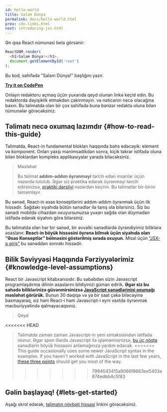 ```yaml
---
id: hello-world
title: Salam Dünya
permalink: docs/hello-world.html
prev: cdn-links.html
next: introducing-jsx.html
---
```


Ən qısa React nümunəsi belə görsənir:

```js
ReactDOM.render(
  <h1>Salam Dünya!</h1>,
  document.getElementById('root')
);
```

Bu kod, səhifədə "Salam Dünya!" başlığını yazır.

**[Try it on CodePen](https://codepen.io/gaearon/pen/rrpgNB?editors=1010)**

Onlayn redaktoru açmaq üçün yuxarıda qeyd olunan linkə keçid edin. Bu redaktorda dəyişiklik etməkdən çəkinməyin. və nəticənin necə olacağına baxın. Bu təlimatda olan bir çox səhifədə buna bənzər redaktə oluna bilən nümunələr görəcəksiniz.

## Təlimatı necə oxumaq lazımdır {#how-to-read-this-guide}

Təlimatda, React-in fundamental blokları haqqında bəhs edəcəyik: element və komponent. Onları yaxşı mənimsədikdən sonra, kiçik təkrar istifadə oluna bilən bloklardan kompleks applikasiyalar yarada biləcəksiniz.

>Məsləhət
>
>Bu təlimat **addım-addım öyrənməyi** tərcih edən insanlar üçün nəzərdə tutulub. Əgər siz praktika edərək öyrənməyi tərcih edirsinizsə, [praktiki dərsliyi](/tutorial/tutorial.html) nəzərdən keçirin. Bu təlimatlar bir-birini tamamlayır.

Bu sənəd, React-in əsas konseptlərini addım-addım öyrənmək üçün ilk hissədir. Sağdakı siyahıda bütün sənədlər ilə tanış ola bilərsiniz. Siz bu sənədi mobildə cihazdan oxuyursunuzsa yuxarı sağda olan düymədən istifadə edərək siyahını görə bilərsiniz.

Bu təlimatda olan hər bir sənəd, bir əvvəlki sənədlərdə öyrəndiyimiz biliklərə əsaslanır. **React-in böyük hissəsini öyrənə bilmək üçün siyahıda olan “Əsas Konseptlər” bölməsini göstərilmiş sırada oxuyun.** Misal üçün [“JSX-ə giriş”](/docs/introducing-jsx.html) bu sənəddən sonrakı hissədir.

## Bilik Səviyyəsi Haqqında Fərziyyələrimiz {#knowledge-level-assumptions}

React bir Javascript kitabxanısıdır. Bu səbəbdən sizin Javascript programlaşdırma dilinin əsaslarını bildiyinizi güman edirik. **Əgər siz bu sahədə biliklərinizə güvənmirsinizsə [JavaScript sənədlərinini oxumağı](https://developer.mozilla.org/en-US/docs/Web/JavaScript/A_re-introduction_to_JavaScript) məsləhət görürük.** Bunun 30 dəqiqə və ya bir saat çəkə biləcəyinə baxmayaraq, siz həm React-i həm Javascript-i eyni vaxtda öyrənmək məcburiyyətində qalmayacaqsınız.

>Qeyd
>
<<<<<<< HEAD
>Təlimatda zaman zaman Javascript-in yeni sintaksisindən istifadə olunur. Əgər spon illərdə Javascript ilə işləməmisinizsə, [bu üç nöqtə](https://gist.github.com/gaearon/683e676101005de0add59e8bb345340c) sənədlərin böyük hissəsini anlamağınıza yardım edəcək.
=======
>This guide occasionally uses some newer JavaScript syntax in the examples. If you haven't worked with JavaScript in the last few years, [these three points](https://gist.github.com/gaearon/683e676101005de0add59e8bb345340c) should get you most of the way.
>>>>>>> 7994045415a9066f8663ee5403e874edbb4c5f83

## Gəlin başlayaq! {#lets-get-started}

Aşağı skrol edərək, [təlimatın növbəti hissəsi](/docs/introducing-jsx.html) linkini görəcəksiniz.


